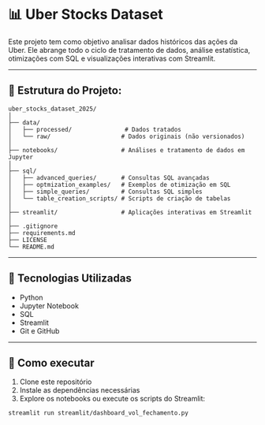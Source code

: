 # 📊 Uber Stocks Dataset

Este projeto tem como objetivo analisar dados históricos das ações da Uber. Ele abrange todo o ciclo de tratamento de dados, análise estatística, otimizações com SQL e visualizações interativas com Streamlit.

---

## 📁 Estrutura do Projeto:

```text
uber_stocks_dataset_2025/
│
├── data/
│   ├── processed/               # Dados tratados
│   └── raw/                    # Dados originais (não versionados)
│
├── notebooks/                  # Análises e tratamento de dados em Jupyter
│
├── sql/
│   ├── advanced_queries/       # Consultas SQL avançadas
│   ├── optmization_examples/   # Exemplos de otimização em SQL
│   ├── simple_queries/         # Consultas SQL simples
│   └── table_creation_scripts/ # Scripts de criação de tabelas
│
├── streamlit/                  # Aplicações interativas em Streamlit
│
├── .gitignore
├── requirements.md
├── LICENSE
└── README.md
```
---

## 🔧 Tecnologias Utilizadas

- Python
- Jupyter Notebook
- SQL
- Streamlit
- Git e GitHub

---

## 🚀 Como executar

1. Clone este repositório
2. Instale as dependências necessárias
3. Explore os notebooks ou execute os scripts do Streamlit:

```bash
streamlit run streamlit/dashboard_vol_fechamento.py


